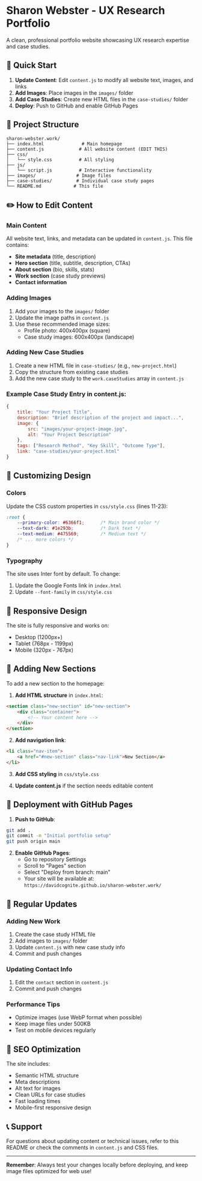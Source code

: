 # Sharon Webster - UX Research Portfolio

A clean, professional portfolio website showcasing UX research expertise and case studies.

## 🚀 Quick Start

1. **Update Content**: Edit `content.js` to modify all website text, images, and links
2. **Add Images**: Place images in the `images/` folder
3. **Add Case Studies**: Create new HTML files in the `case-studies/` folder
4. **Deploy**: Push to GitHub and enable GitHub Pages

## 📁 Project Structure

```
sharon-webster.work/
├── index.html              # Main homepage
├── content.js             # All website content (EDIT THIS)
├── css/
│   └── style.css          # All styling
├── js/
│   └── script.js          # Interactive functionality
├── images/               # Image files
├── case-studies/         # Individual case study pages
└── README.md            # This file
```

## ✏️ How to Edit Content

### Main Content
All website text, links, and metadata can be updated in `content.js`. This file contains:

- **Site metadata** (title, description)
- **Hero section** (title, subtitle, description, CTAs)
- **About section** (bio, skills, stats)
- **Work section** (case study previews)
- **Contact information**

### Adding Images
1. Add your images to the `images/` folder
2. Update the image paths in `content.js`
3. Use these recommended image sizes:
   - Profile photo: 400x400px (square)
   - Case study images: 600x400px (landscape)

### Adding New Case Studies
1. Create a new HTML file in `case-studies/` (e.g., `new-project.html`)
2. Copy the structure from existing case studies
3. Add the new case study to the `work.caseStudies` array in `content.js`

### Example Case Study Entry in content.js:
```javascript
{
    title: "Your Project Title",
    description: "Brief description of the project and impact...",
    image: {
        src: "images/your-project-image.jpg",
        alt: "Your Project Description"
    },
    tags: ["Research Method", "Key Skill", "Outcome Type"],
    link: "case-studies/your-project.html"
}
```

## 🎨 Customizing Design

### Colors
Update the CSS custom properties in `css/style.css` (lines 11-23):
```css
:root {
    --primary-color: #6366f1;      /* Main brand color */
    --text-dark: #1e293b;          /* Dark text */
    --text-medium: #475569;        /* Medium text */
    /* ... more colors */
}
```

### Typography
The site uses Inter font by default. To change:
1. Update the Google Fonts link in `index.html`
2. Update `--font-family` in `css/style.css`

## 📱 Responsive Design

The site is fully responsive and works on:
- Desktop (1200px+)
- Tablet (768px - 1199px)
- Mobile (320px - 767px)

## 🔧 Adding New Sections

To add a new section to the homepage:

1. **Add HTML structure** in `index.html`:
```html
<section class="new-section" id="new-section">
    <div class="container">
        <!-- Your content here -->
    </div>
</section>
```

2. **Add navigation link**:
```html
<li class="nav-item">
    <a href="#new-section" class="nav-link">New Section</a>
</li>
```

3. **Add CSS styling** in `css/style.css`

4. **Update content.js** if the section needs editable content

## 🚀 Deployment with GitHub Pages

1. **Push to GitHub**:
```bash
git add .
git commit -m "Initial portfolio setup"
git push origin main
```

2. **Enable GitHub Pages**:
   - Go to repository Settings
   - Scroll to "Pages" section
   - Select "Deploy from branch: main"
   - Your site will be available at: `https://davidcognite.github.io/sharon-webster.work/`

## 🔄 Regular Updates

### Adding New Work
1. Create the case study HTML file
2. Add images to `images/` folder
3. Update `content.js` with new case study info
4. Commit and push changes

### Updating Contact Info
1. Edit the `contact` section in `content.js`
2. Commit and push changes

### Performance Tips
- Optimize images (use WebP format when possible)
- Keep image files under 500KB
- Test on mobile devices regularly

## 🎯 SEO Optimization

The site includes:
- Semantic HTML structure
- Meta descriptions
- Alt text for images
- Clean URLs for case studies
- Fast loading times
- Mobile-first responsive design

## 📞 Support

For questions about updating content or technical issues, refer to this README or check the comments in `content.js` and CSS files.

---

**Remember**: Always test your changes locally before deploying, and keep image files optimized for web use!